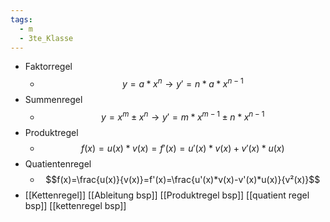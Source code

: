 ```yaml
---
tags:
  - m
  - 3te_Klasse
---
```

- Faktorregel
	- $$y=a*x^n →y'=n*a*x^{n-1}$$
- Summenregel
	- $$y=x^m\pm x^n →y'=m*x^{m-1}\pm n*x^{n-1}$$
- Produktregel
	- $$f(x)=u(x)*v(x)=f'(x)=u'(x)*v(x)+v'(x)*u(x)$$
- Quatientenregel
	- $$f(x)=\frac{u(x)}{v(x)}=f'(x)=\frac{u'(x)*v(x)-v'(x)*u(x)}{v²(x)}$$
- [[Kettenregel]]
[[Ableitung bsp]]
[[Produktregel bsp]]
[[quatient regel bsp]]
[[kettenregel bsp]]